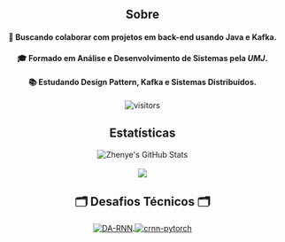 <div align="center">  


## Sobre
 #### 🚀 Buscando colaborar com projetos em back-end usando Java e Kafka.
 #### 🎓 Formado em Análise e Desenvolvimento de Sistemas pela ***UMJ***.
 #### 📚 Estudando Design Pattern, Kafka e Sistemas Distribuidos.

![visitors](https://visitor-badge.laobi.icu/badge?page_id=peroalcantara9568)
<div align="center"> 
  
##  Estatísticas 

<img align="center" src="https://github-readme-stats.vercel.app/api/top-langs/?username=pedroalcantara9568&hide=c%2B%2B,c,matlab,assembly&title_color=6aa6f8&text_color=8a919a&icon_color=6aa6f8&bg_color=22272e" alt="Zhenye's GitHub Stats" />
<br>
<br>
<img align="center" src="https://github-readme-stats.vercel.app/api?username=pedroalcantara9568&show_icons=true&line_height=27&count_private=true&title_color=6aa6f8&text_color=8a919a&icon_color=6aa6f8&bg_color=22272e"  />


## 🗂️ Desafios Técnicos 🗂️

<a href="https://github.com/Zhenye-Na/DA-RNN">
  <img align="center" src="https://github-readme-stats.vercel.app/api/pin/?username=pedroalcantara9568&repo=delivery-api&show_icons=true&line_height=27&title_color=6aa6f8&text_color=8a919a&icon_color=6aa6f8&bg_color=22272e" alt="DA-RNN" />
</a>

<a href="https://github.com/Zhenye-Na/crnn-pytorch">
  <img align="center" src="https://github-readme-stats.vercel.app/api/pin/?username=pedroalcantara9568&repo=pauta-api&show_icons=true&line_height=27&title_color=6aa6f8&text_color=8a919a&icon_color=6aa6f8&bg_color=22272e" alt="crnn-pytorch" />
</a>
</div>

